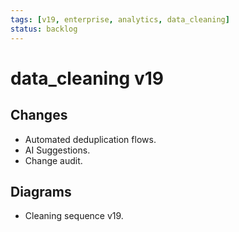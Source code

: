 ```yaml
---
tags: [v19, enterprise, analytics, data_cleaning]
status: backlog
---
```

# data_cleaning v19

## Changes
- Automated deduplication flows.
- AI Suggestions.
- Change audit.

## Diagrams
- Cleaning sequence v19.




